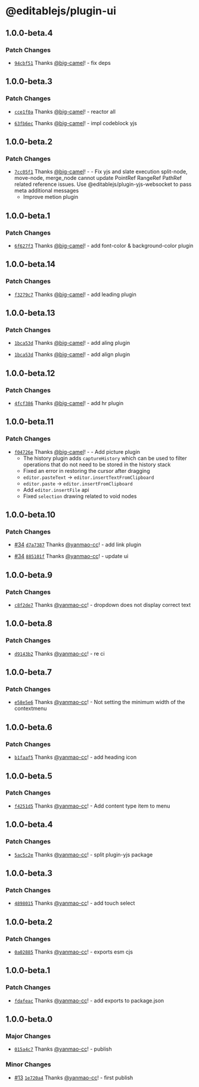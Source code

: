# @editablejs/plugin-ui

## 1.0.0-beta.4

### Patch Changes

- [`94cbf51`](https://github.com/editablejs/editable/commit/94cbf5117612174c0ecb2b536ac6695d1bfcf360) Thanks [@big-camel](https://github.com/big-camel)! - fix deps

## 1.0.0-beta.3

### Patch Changes

- [`cce1f0a`](https://github.com/editablejs/editable/commit/cce1f0a8fffb12e2adc7d65aa7960ed99236c5ed) Thanks [@big-camel](https://github.com/big-camel)! - reactor all

* [`63fb6ec`](https://github.com/editablejs/editable/commit/63fb6ec7ad7818a275f7b64c4ec09d4934dfd533) Thanks [@big-camel](https://github.com/big-camel)! - impl codeblock yjs

## 1.0.0-beta.2

### Patch Changes

- [`7cc05f1`](https://github.com/editablejs/editable/commit/7cc05f185659f56f77d9a7ad16fb78bf317d51fe) Thanks [@big-camel](https://github.com/big-camel)! - - Fix yjs and slate execution split-node, move-node, merge_node cannot update PointRef RangeRef PathRef related reference issues. Use @editablejs/plugin-yjs-websocket to pass meta additional messages
  - Improve metion plugin

## 1.0.0-beta.1

### Patch Changes

- [`6f627f3`](https://github.com/editablejs/editable/commit/6f627f3646694cc3399ce7466eb17818ea20d2e3) Thanks [@big-camel](https://github.com/big-camel)! - add font-color & background-color plugin

## 1.0.0-beta.14

### Patch Changes

- [`f3279c7`](https://github.com/editablejs/editable/commit/f3279c7f96acdcdca92684a4ebf885eb05e7aac5) Thanks [@big-camel](https://github.com/big-camel)! - add leading plugin

## 1.0.0-beta.13

### Patch Changes

- [`1bca53d`](https://github.com/editablejs/editable/commit/1bca53d995a2c6166481e33b858ec09217b3d7f7) Thanks [@big-camel](https://github.com/big-camel)! - add aling plugin

* [`1bca53d`](https://github.com/editablejs/editable/commit/1bca53d995a2c6166481e33b858ec09217b3d7f7) Thanks [@big-camel](https://github.com/big-camel)! - add align plugin

## 1.0.0-beta.12

### Patch Changes

- [`4fcf386`](https://github.com/editablejs/editable/commit/4fcf3868109e5352ee6ee947ef12e6fe6dc27556) Thanks [@big-camel](https://github.com/big-camel)! - add hr plugin

## 1.0.0-beta.11

### Patch Changes

- [`f04726e`](https://github.com/editablejs/editable/commit/f04726eb0889c30f0ec4bd3482ef132cfdb679e6) Thanks [@big-camel](https://github.com/big-camel)! - - Add picture plugin
  - The history plugin adds `captureHistory` which can be used to filter operations that do not need to be stored in the history stack
  - Fixed an error in restoring the cursor after dragging
  - `editor.pasteText` -> `editor.insertTextFromClipboard`
  - `editor.paste` -> `editor.insertFromClipboard`
  - Add `editor.insertFile` api
  - Fixed `selection` drawing related to void nodes

## 1.0.0-beta.10

### Patch Changes

- [#34](https://github.com/editablejs/editable/pull/34) [`d7a7387`](https://github.com/editablejs/editable/commit/d7a7387c23f740cecb38177df2878bb6f2e6ec1d) Thanks [@yanmao-cc](https://github.com/yanmao-cc)! - add link plugin

* [#34](https://github.com/editablejs/editable/pull/34) [`885101f`](https://github.com/editablejs/editable/commit/885101f1a8d02ac388eb02bba884479f224a53ff) Thanks [@yanmao-cc](https://github.com/yanmao-cc)! - update ui

## 1.0.0-beta.9

### Patch Changes

- [`c8f2de7`](https://github.com/editablejs/editable/commit/c8f2de70655290969258b7b6ba140c7d6ed51c08) Thanks [@yanmao-cc](https://github.com/yanmao-cc)! - dropdown does not display correct text

## 1.0.0-beta.8

### Patch Changes

- [`d9143b2`](https://github.com/editablejs/editable/commit/d9143b29b6c0c23d79641e61be64d4e164c58465) Thanks [@yanmao-cc](https://github.com/yanmao-cc)! - re ci

## 1.0.0-beta.7

### Patch Changes

- [`e58e5e6`](https://github.com/editablejs/editable/commit/e58e5e6fa8c6e4dc22837d1d3c29de3011993332) Thanks [@yanmao-cc](https://github.com/yanmao-cc)! - Not setting the minimum width of the contextmenu

## 1.0.0-beta.6

### Patch Changes

- [`b1faaf5`](https://github.com/editablejs/editable/commit/b1faaf58ab2493e21218bf0a3c174381663a0073) Thanks [@yanmao-cc](https://github.com/yanmao-cc)! - add heading icon

## 1.0.0-beta.5

### Patch Changes

- [`f4251d5`](https://github.com/editablejs/editable/commit/f4251d513e682fd72e84926bdf63902e5f78fb76) Thanks [@yanmao-cc](https://github.com/yanmao-cc)! - Add content type item to menu

## 1.0.0-beta.4

### Patch Changes

- [`5ac5c2e`](https://github.com/editablejs/editable/commit/5ac5c2e5b4a879dc52c38d95712692f05a21ab78) Thanks [@yanmao-cc](https://github.com/yanmao-cc)! - split plugin-yjs package

## 1.0.0-beta.3

### Patch Changes

- [`4898015`](https://github.com/editablejs/editable/commit/489801580e1679b098f898625a9b28e7ec112332) Thanks [@yanmao-cc](https://github.com/yanmao-cc)! - add touch select

## 1.0.0-beta.2

### Patch Changes

- [`0a02885`](https://github.com/editablejs/editable/commit/0a028851cee60fe7ff97a9b109138b3f5fba2db7) Thanks [@yanmao-cc](https://github.com/yanmao-cc)! - exports esm cjs

## 1.0.0-beta.1

### Patch Changes

- [`fdafeac`](https://github.com/editablejs/editable/commit/fdafeacb8da94a19fd5b74dab621add727b8d1fd) Thanks [@yanmao-cc](https://github.com/yanmao-cc)! - add exports to package.json

## 1.0.0-beta.0

### Major Changes

- [`015a4c7`](https://github.com/editablejs/editable/commit/015a4c788896d238bb67b09d117675a442e28903) Thanks [@yanmao-cc](https://github.com/yanmao-cc)! - publish

### Minor Changes

- [#13](https://github.com/editablejs/editable/pull/13) [`1e720a4`](https://github.com/editablejs/editable/commit/1e720a42cdffe82a5003df522c8021f431ba6674) Thanks [@yanmao-cc](https://github.com/yanmao-cc)! - first publish
